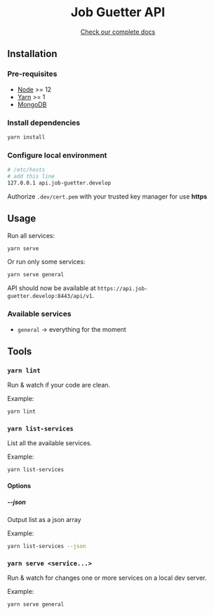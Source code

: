 <div align="center">

# Job Guetter API

[Check our complete docs](https://github.com/Job-Guetter/api/tree/master/.docs/)

</div>

## Installation

### Pre-requisites

- [Node](https://nodejs.org/en/download/package-manager/) >= 12
- [Yarn](https://classic.yarnpkg.com/lang/en/docs/install/#debian-stable) >= 1
- [MongoDB](https://docs.mongodb.com/manual/tutorial/install-mongodb-on-ubuntu/)

### Install dependencies

```bash
yarn install
```

### Configure local environment

```bash
# /etc/hosts
# add this line
127.0.0.1 api.job-guetter.develop
```
Authorize `.dev/cert.pem` with your trusted key manager for use __https__

## Usage

Run all services:

```bash
yarn serve
```

Or run only some services:

```bash
yarn serve general
```

API should now be available at `https://api.job-guetter.develop:8443/api/v1`.

### Available services

- `general` -> everything for the moment

## Tools

### `yarn lint`

Run & watch if your code are clean.

Example:

```bash
yarn lint
```

### `yarn list-services`

List all the available services.

Example:

```bash
yarn list-services
```

#### Options

##### --json

Output list as a json array

Example:

```bash
yarn list-services --json
```

### `yarn serve <service...>`

Run & watch for changes one or more services on a local dev server.

Example:

```bash
yarn serve general
```

